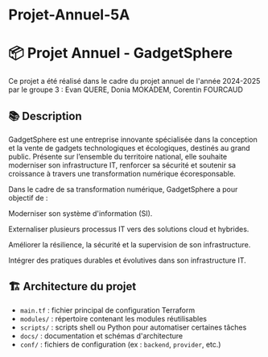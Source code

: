 # Projet-Annuel-5A

# 📦 Projet Annuel - GadgetSphere 

Ce projet a été réalisé dans le cadre du projet annuel de l'année 2024-2025 par le groupe 3 : Evan QUERE, Donia MOKADEM, Corentin FOURCAUD

## 📚 Description

GadgetSphere est une entreprise innovante spécialisée dans la conception et la vente de gadgets technologiques et écologiques, destinés au grand public. Présente sur l’ensemble du territoire national, elle souhaite moderniser son infrastructure IT, renforcer sa sécurité et soutenir sa croissance à travers une transformation numérique écoresponsable. 

Dans le cadre de sa transformation numérique, GadgetSphere a pour objectif de : 

Moderniser son système d'information (SI). 

Externaliser plusieurs processus IT vers des solutions cloud et hybrides. 

Améliorer la résilience, la sécurité et la supervision de son infrastructure. 

Intégrer des pratiques durables et évolutives dans son infrastructure IT. 

## 🏗️ Architecture du projet

- `main.tf` : fichier principal de configuration Terraform  
- `modules/` : répertoire contenant les modules réutilisables  
- `scripts/` : scripts shell ou Python pour automatiser certaines tâches  
- `docs/` : documentation et schémas d'architecture  
- `conf/` : fichiers de configuration (ex : `backend`, `provider`, etc.)

